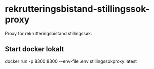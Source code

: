 # rekrutteringsbistand-stillingssok-proxy
Proxy for rekrutteringsbistand stillingssøk.


## Start docker lokalt
docker run -p 8300:8300 --env-file .env stillingssokproxy:latest